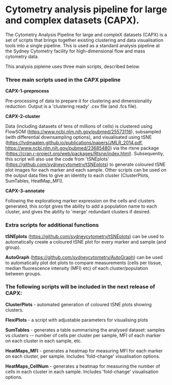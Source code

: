 # Cytometry analysis pipeline for large and complex datasets (CAPX).


The Cytometry Analysis Pipeline for large and compleX datasets (CAPX) is a set of scripts that brings together existing clustering and data visualisation tools into a single pipeline. This is used as a standard analysis pipeline at the Sydney Cytometry facility for high-dimensional flow and mass cytometry data. 

This analysis pipleine uses three main scripts, described below. 


### Three main scripts used in the CAPX pipeline


**CAPX-1-preprocess**

Pre-processing of data to prepare it for clustering and dimensionality reduction. Output is a 'clustering ready' .csv file (and .fcs file).



**CAPX-2-cluster**

Data (including datasets of tens of millions of cells) is clustered using FlowSOM (https://www.ncbi.nlm.nih.gov/pubmed/25573116), subsampled (with differential downsampling options), and visualisated using tSNE (https://lvdmaaten.github.io/publications/papers/JMLR_2014.pdf, https://www.ncbi.nlm.nih.gov/pubmed/23685480) via the rtsne package (https://cran.r-project.org/web/packages/Rtsne/index.html). Subsequently, this script will also use the code from 'tSNEplots' (https://github.com/sydneycytometry/tSNEplots) to generate coloured tSNE plot images for each marker and each sample. Other scripts can be used on the output data files to give an identity to each cluster (ClusterPlots, SumTables, HeatMap_MFI).



**CAPX-3-annotate**

Following the explorationg marker expression on the cells and clusters generated, this script gives the ability to add a population name to each cluster, and gives the ability to 'merge' redundant clusters if desired.



### Extra scripts for additional functions


**tSNEplots** (https://github.com/sydneycytometry/tSNEplots) can be used to automatically create a coloured tSNE plot for every marker and sample (and group).


**AutoGraph** (https://github.com/sydneycytometry/AutoGraph) can be used to automatically plot dot plots to compare measurements (cells per tissue, median fluorescence intensity (MFI) etc) of each cluster/population between groups.


### The following scripts will be included in the next release of CAPX:


**ClusterPlots** - automated generation of coloured tSNE plots showing clusters.  


**FlexiPlots** - a script with adjustable parameters for visualising plots

**SumTables** - generates a table summarising the analysed dataset: samples vs clusters -- number of cells per cluster per sample, MFI of each marker on each cluster in each sample, etc.


**HeatMaps_MFI** - generates a heatmap for measuring MFI for each marker on each cluster, per sample. Includes 'fold-change' visualisation options.


**HeatMaps_CellNum** - generates a heatmap for measuring the number of cells in each cluster in each sample. Includes 'fold-change' visualisation options.



